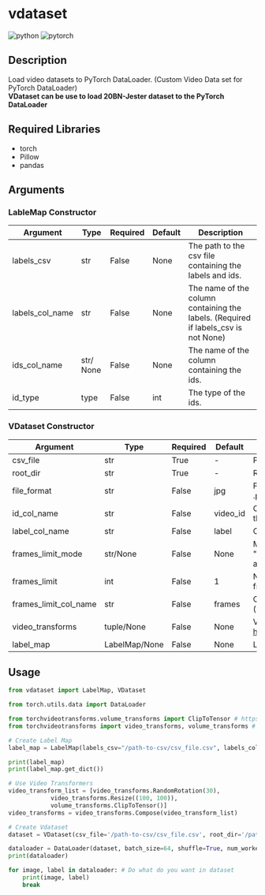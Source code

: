 # vdataset

![python](https://img.shields.io/static/v1?logo=python&labelColor=3776AB&color=ffffff&logoColor=ffffff&style=flat-square&label=%20&message=Python3)
![pytorch](https://img.shields.io/static/v1?logo=pytorch&labelColor=EE4C2C&color=ffffff&logoColor=ffffff&style=flat-square&label=%20&message=Pytorch)

## Description

Load video datasets to PyTorch DataLoader. (Custom Video Data set for PyTorch DataLoader)
</br>
**VDataset can be use to load 20BN-Jester dataset to the PyTorch DataLoader**

## Required Libraries

- torch
- Pillow
- pandas

## Arguments

### LableMap Constructor

| Argument        | Type      | Required | Default | Description                                                                        |
| --------------- | --------- | -------- | ------- | ---------------------------------------------------------------------------------- |
| labels_csv      | str       | False    | None    | The path to the csv file containing the labels and ids.                            |
| labels_col_name | str       | False    | None    | The name of the column containing the labels. (Required if labels_csv is not None) |
| ids_col_name    | str/ None | False    | None    | The name of the column containing the ids.                                         |
| id_type         | type      | False    | int     | The type of the ids.                                                               |

### VDataset Constructor

| Argument              | Type          | Required | Default  | Description                                                                                          |
| --------------------- | ------------- | -------- | -------- | ---------------------------------------------------------------------------------------------------- |
| csv_file              | str           | True     | -        | Path to .csv file                                                                                    |
| root_dir              | str           | True     | -        | Root Directory of the video dataset                                                                  |
| file_format           | str           | False    | jpg      | File type of the frame images (ex: .jpg, .jpeg, .png)                                                |
| id_col_name           | str           | False    | video_id | Column name, where id/name of the video on the .csv file                                             |
| label_col_name        | str           | False    | label    | Column name, where label is on the .csv file                                                         |
| frames_limit_mode     | str/None      | False    | None     | Mode of the frame count detection ("manual", "csv" or else it auto detects all the frames available) |
| frames_limit          | int           | False    | 1        | Number of frames in a video (required if frames_count_mode set to "manual")                          |
| frames_limit_col_name | str           | False    | frames   | Column name, where label is on the .csv file (required if frames_count_mode set to "csv")            |
| video_transforms      | tuple/None    | False    | None     | Video Transforms (Refer: <https://github.com/hassony2/torch_videovision>)                            |
| label_map             | LabelMap/None | False    | None     | Label Map of the Dataset                                                                             |

## Usage

```python
from vdataset import LabelMap, VDataset

from torch.utils.data import DataLoader

from torchvideotransforms.volume_transforms import ClipToTensor # https://github.com/hassony2/torch_videovision
from torchvideotransforms import video_transforms, volume_transforms # https://github.com/hassony2/torch_videovision

# Create Label Map
label_map = LabelMap(labels_csv="/path-to-csv/csv_file.csv", labels_col_name="label")

print(label_map)
print(label_map.get_dict())

# Use Video Transformers
video_transform_list = [video_transforms.RandomRotation(30),
            video_transforms.Resize((100, 100)),
            volume_transforms.ClipToTensor()]
video_transforms = video_transforms.Compose(video_transform_list)

# Create Vdataset
dataset = VDataset(csv_file='/path-to-csv/csv_file.csv', root_dir='/path-to-root/', video_transforms=video_transforms, label_map=label_map)

dataloader = DataLoader(dataset, batch_size=64, shuffle=True, num_workers=2, pin_memory=True)
print(dataloader)

for image, label in dataloader: # Do what do you want in dataset
    print(image, label)
    break

```
